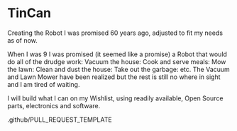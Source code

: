 # TinCan

Creating the Robot I was promised 60 years ago, adjusted to fit my needs as of now.

When I was 9 I was promised (it seemed like a promise) a Robot that would do all of the drudge work: Vacuum the house: Cook and serve meals: Mow the lawn: Clean and dust the house: Take out the garbage: etc.  The Vacuum and Lawn Mower have been realized but the rest is still no where in sight and I am tired of waiting.

I will build what I can on my Wishlist, using readily available, Open Source parts, electronics and software.

.github/PULL_REQUEST_TEMPLATE
